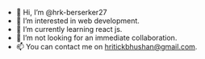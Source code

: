 - 👋 Hi, I’m @hrk-berserker27
- 👀 I’m interested in web development.
- 🌱 I’m currently learning react js.
- 💞️ I’m not looking for an immediate collaboration.
- 📫 You can contact me on hritickbhushan@gmail.com.

<!---
hrk-berserker27/hrk-berserker27 is a ✨ special ✨ repository because its `README.md` (this file) appears on your GitHub profile.
You can click the Preview link to take a look at your changes.
--->
